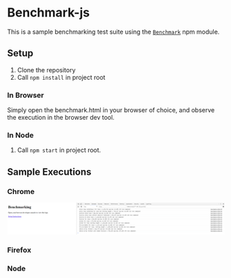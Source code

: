 # Benchmark-js

This is a sample benchmarking test suite using the [`Benchmark`](https://www.npmjs.com/package/benchmark) npm module.

## Setup

1. Clone the repository
1. Call `npm install` in project root

### In Browser

Simply open the benchmark.html in your browser of choice, and observe the execution in the browser dev tool.

### In Node

1. Call `npm start` in project root.

## Sample Executions

### Chrome

![Chrome v66](./screenshots/Benchmark-Chrome.png)

### Firefox

### Node
